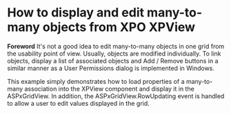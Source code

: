 # How to display and edit many-to-many objects from XPO XPView


<p><strong>Foreword</strong> It's not a good idea to edit many-to-many objects in one grid from the usability point of view. Usually, objects are modified individually. To link objects,  display a list of associated objects and Add / Remove buttons in a similar manner as a User Permissions dialog is implemented in Windows.</p><p>This example simply demonstrates how to load properties of a many-to-many association into the XPView component and display it in the ASPxGridView. In addition, the ASPxGridView.RowUpdating event is handled to allow a user to edit values displayed in the grid.</p>

<br/>



